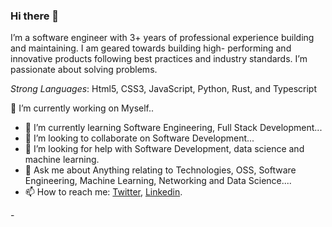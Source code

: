 ### Hi there 👋
I’m a software engineer with 3+ years of professional experience building and maintaining.  I am geared towards building high- performing and innovative products following best practices and industry standards. I’m passionate about solving problems.

<em>Strong Languages</em>: Html5, CSS3, JavaScript, Python, Rust, and Typescript

🔭 I’m currently working on Myself..
- 🌱 I’m currently learning Software Engineering, Full Stack Development...
- 👯 I’m looking to collaborate on Software Development...
- 🤔 I’m looking for help with Software Development, data science and machine learning.
- 💬 Ask me about Anything relating to Technologies, OSS, Software Engineering, Machine Learning, Networking and Data Science....
- 📫 How to reach me: <a href="https://twitter.com/sunnet4me" rel="nofollow" target="_blank">Twitter</a>, <a href="https://www.linkedin.com/in/sunday-a-jimoh-1195b8173/" rel="nofollow" target="_blank">Linkedin</a>.</li>
</ul>
- 
<!--
**sunday4me/sunday4me** is a ✨ _special_ ✨ repository because its `README.md` (this file) appears on your GitHub profile.

Here are some ideas to get you started:

- 
- 😄 Pronouns: ...
- ⚡ Fun fact: ...
-->
